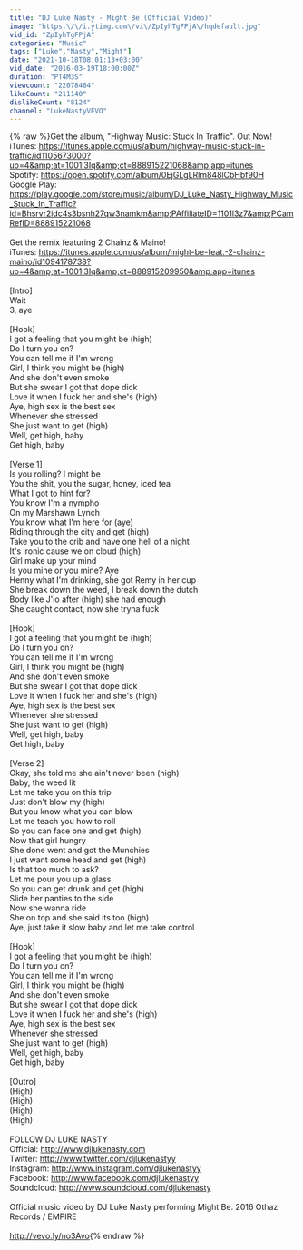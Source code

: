 ```yaml
---
title: "DJ Luke Nasty - Might Be (Official Video)"
image: "https:\/\/i.ytimg.com\/vi\/ZpIyhTgFPjA\/hqdefault.jpg"
vid_id: "ZpIyhTgFPjA"
categories: "Music"
tags: ["Luke","Nasty","Might"]
date: "2021-10-18T08:01:13+03:00"
vid_date: "2016-03-19T18:00:00Z"
duration: "PT4M3S"
viewcount: "22078464"
likeCount: "211140"
dislikeCount: "8124"
channel: "LukeNastyVEVO"
---
```

{% raw %}Get the album, &quot;Highway Music: Stuck In Traffic&quot;. Out Now!<br />iTunes: <a rel="nofollow" target="blank" href="https://itunes.apple.com/us/album/highway-music-stuck-in-traffic/id1105673000?uo=4&amp;at=1001l3Iq&amp;ct=888915221068&amp;app=itunes">https://itunes.apple.com/us/album/highway-music-stuck-in-traffic/id1105673000?uo=4&amp;at=1001l3Iq&amp;ct=888915221068&amp;app=itunes</a><br />Spotify: <a rel="nofollow" target="blank" href="https://open.spotify.com/album/0EjGLgLRlm848lCbHbf90H">https://open.spotify.com/album/0EjGLgLRlm848lCbHbf90H</a><br />Google Play: <a rel="nofollow" target="blank" href="https://play.google.com/store/music/album/DJ_Luke_Nasty_Highway_Music_Stuck_In_Traffic?id=Bhsrvr2idc4s3bsnh27qw3namkm&amp;PAffiliateID=1101l3z7&amp;PCamRefID=888915221068">https://play.google.com/store/music/album/DJ_Luke_Nasty_Highway_Music_Stuck_In_Traffic?id=Bhsrvr2idc4s3bsnh27qw3namkm&amp;PAffiliateID=1101l3z7&amp;PCamRefID=888915221068</a><br /><br />Get the remix featuring 2 Chainz &amp; Maino!<br />iTunes: <a rel="nofollow" target="blank" href="https://itunes.apple.com/us/album/might-be-feat.-2-chainz-maino/id1094178738?uo=4&amp;at=1001l3Iq&amp;ct=888915209950&amp;app=itunes">https://itunes.apple.com/us/album/might-be-feat.-2-chainz-maino/id1094178738?uo=4&amp;at=1001l3Iq&amp;ct=888915209950&amp;app=itunes</a><br /><br />[Intro]<br />Wait<br />3, aye<br /><br />[Hook]<br />I got a feeling that you might be (high)<br />Do I turn you on?<br />You can tell me if I'm wrong<br />Girl, I think you might be (high)<br />And she don't even smoke<br />But she swear I got that dope dick<br />Love it when I fuck her and she's (high)<br />Aye, high sex is the best sex<br />Whenever she stressed<br />She just want to get (high)<br />Well, get high, baby<br />Get high, baby<br /><br />[Verse 1]<br />Is you rolling? I might be<br />You the shit, you the sugar, honey, iced tea<br />What I got to hint for?<br />You know I'm a nympho<br />On my Marshawn Lynch<br />You know what I'm here for (aye)<br />Riding through the city and get (high)<br />Take you to the crib and have one hell of a night<br />It's ironic cause we on cloud (high)<br />Girl make up your mind<br />Is you mine or you mine? Aye<br />Henny what I'm drinking, she got Remy in her cup<br />She break down the weed, I break down the dutch<br />Body like J'lo after (high) she had enough<br />She caught contact, now she tryna fuck<br /><br />[Hook]<br />I got a feeling that you might be (high)<br />Do I turn you on?<br />You can tell me if I'm wrong<br />Girl, I think you might be (high)<br />And she don't even smoke<br />But she swear I got that dope dick<br />Love it when I fuck her and she's (high)<br />Aye, high sex is the best sex<br />Whenever she stressed<br />She just want to get (high)<br />Well, get high, baby<br />Get high, baby<br /><br />[Verse 2]<br />Okay, she told me she ain't never been (high)<br />Baby, the weed lit<br />Let me take you on this trip<br />Just don't blow my (high)<br />But you know what you can blow<br />Let me teach you how to roll<br />So you can face one and get (high)<br />Now that girl hungry<br />She done went and got the Munchies<br />I just want some head and get (high)<br />Is that too much to ask?<br />Let me pour you up a glass<br />So you can get drunk and get (high)<br />Slide her panties to the side<br />Now she wanna ride<br />She on top and she said its too (high)<br />Aye, just take it slow baby and let me take control<br /><br />[Hook]<br />I got a feeling that you might be (high)<br />Do I turn you on?<br />You can tell me if I'm wrong<br />Girl, I think you might be (high)<br />And she don't even smoke<br />But she swear I got that dope dick<br />Love it when I fuck her and she's (high)<br />Aye, high sex is the best sex<br />Whenever she stressed<br />She just want to get (high)<br />Well, get high, baby<br />Get high, baby<br /><br />[Outro]<br />(High)<br />(High)<br />(High)<br />(High)<br /><br />FOLLOW DJ LUKE NASTY<br />Official: <a rel="nofollow" target="blank" href="http://www.djlukenasty.com">http://www.djlukenasty.com</a><br />Twitter: <a rel="nofollow" target="blank" href="http://www.twitter.com/djlukenastyy">http://www.twitter.com/djlukenastyy</a><br />Instagram: <a rel="nofollow" target="blank" href="http://www.instagram.com/djlukenastyy">http://www.instagram.com/djlukenastyy</a><br />Facebook: <a rel="nofollow" target="blank" href="http://www.facebook.com/djlukenastyy">http://www.facebook.com/djlukenastyy</a><br />Soundcloud: <a rel="nofollow" target="blank" href="http://www.soundcloud.com/djlukenasty">http://www.soundcloud.com/djlukenasty</a><br /><br />Official music video by DJ Luke Nasty performing Might Be. 2016 Othaz Records / EMPIRE<br /><br /><a rel="nofollow" target="blank" href="http://vevo.ly/no3Avo">http://vevo.ly/no3Avo</a>{% endraw %}
